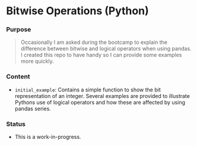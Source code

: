 # Bitwise Operations (Python)

### Purpose
> Occasionally I am asked during the bootcamp to explain the difference between bitwise and logical operators when using pandas.  I created this repo to have handy so I can provide some examples more quickly.

### Content
*  `initial_example`:  Contains a simple function to show the bit representation of an integer.  Several examples are provided to illustrate Pythons use of logical operators and how these are affected by using pandas series.


### Status
*  This is a work-in-progress.